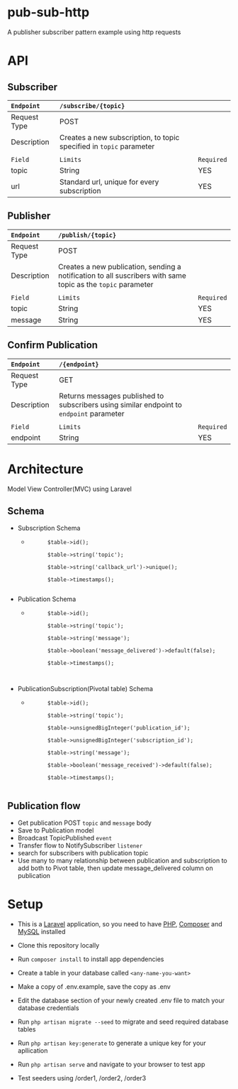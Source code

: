 # pub-sub-http
A publisher subscriber  pattern example using http requests

# API
## Subscriber

| `Endpoint` | `/subscribe/{topic}` |      |
| :---------| :------------ | ----- |
| Request Type |  POST       |    
| Description  | Creates a new subscription, to topic specified in `topic` parameter |
|             |                      |
|  `Field`      | `Limits` |  `Required`    |
| topic    | String | YES         |
| url      | Standard url, unique for every subscription  | YES         |

## Publisher
| `Endpoint` | `/publish/{topic}` |      |
| :---------| :------------ | ----- |
| Request Type |  POST       |    
| Description  | Creates a new publication, sending a notification to all suscribers with same topic as the `topic` parameter |
|             |                      |
|  `Field`      | `Limits` |  `Required`    |
| topic    | String | YES         |
| message      | String  | YES         |

## Confirm Publication
| `Endpoint` | `/{endpoint}` |      |
| :---------| :------------ | ----- |
| Request Type |  GET      |    
| Description  | Returns messages published to subscribers using similar endpoint to `endpoint` parameter |
|             |                      |
|  `Field`      | `Limits` |  `Required`    |
| endpoint    | String | YES         |

# Architecture 
Model View Controller(MVC) using Laravel

## Schema
* Subscription Schema

    * ```
            $table->id();
            
            $table->string('topic');
            
            $table->string('callback_url')->unique();
            
            $table->timestamps();
    ```

* Publication Schema
    * ``` 
            $table->id();

            $table->string('topic');

            $table->string('message');

            $table->boolean('message_delivered')->default(false);

            $table->timestamps();
     ```


* PublicationSubscription(Pivotal table) Schema

    * ```
            $table->id();
            
            $table->string('topic');
            
            $table->unsignedBigInteger('publication_id');
            
            $table->unsignedBigInteger('subscription_id');
            
            $table->string('message');
            
            $table->boolean('message_received')->default(false);
            
            $table->timestamps();
    ```

## Publication flow
* Get publication POST `topic` and `message` body
* Save to Publication model
* Broadcast TopicPublished `event`
* Transfer flow to NotifySubscriber `listener`
* search for subscribers with publication topic
* Use many to many relationship between publication and subscription to add both to Pivot table, then update message_delivered column on publication


# Setup
- This is a [Laravel](https://laravel.com/docs/8.x) application, so you need to have [PHP](https://www.apachefriends.org/index.html), [Composer](https://getcomposer.org/doc/00-intro.md) and [MySQL](https://www.apachefriends.org/index.html) installed 
- Clone this repository locally
- Run `composer install` to install app dependencies
- Create a table in your database called `<any-name-you-want>`
- Make a copy of .env.example, save the copy as .env 
- Edit the database section of your newly created .env file to match your database credentials
- Run `php artisan migrate --seed` to migrate and seed required database tables
- Run `php artisan key:generate` to generate a unique key for your apllication
- Run `php artisan serve` and navigate to your browser to test app

- Test seeders using /order1, /order2, /order3


